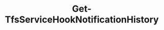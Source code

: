﻿---
title: Get-TfsServiceHookNotificationHistory
breadcrumbs: [ "ServiceHook" ]
parent: "ServiceHook"
description: "Gets the notification history for a given service hook subscription "
remarks: 
parameterSets: 
  "_All_": [ Collection, From, Server, Status, Subscription, To ] 
  "__AllParameterSets":  
    Subscription: 
      type: "object"  
      position: "0"  
      required: true  
    Collection: 
      type: "object"  
    From: 
      type: "DateTime"  
    Server: 
      type: "object"  
    Status: 
      type: "NotificationStatus"  
    To: 
      type: "DateTime" 
parameters: 
  - name: "Subscription" 
    description: "Specifies the subscription to get the notification history from. " 
    required: true 
    globbing: false 
    pipelineInput: "true (ByValue)" 
    position: 0 
    type: "object" 
  - name: "From" 
    description: "Specifies the beginning of a date interval to filter notifications on. " 
    globbing: false 
    type: "DateTime" 
  - name: "To" 
    description: "Specifies the end of a date interval to filter notifications on. " 
    globbing: false 
    type: "DateTime" 
  - name: "Status" 
    description: "Specifies the notification status to filter on. Possible values: Queued, Processing, RequestInProgress, Completed" 
    globbing: false 
    type: "NotificationStatus" 
    defaultValue: "0" 
  - name: "Collection" 
    description: "Specifies the URL to the Team Project Collection or Azure DevOps Organization to connect to, a TfsTeamProjectCollection object (Windows PowerShell only), or a VssConnection object. You can also connect to an Azure DevOps Services organizations by simply providing its name instead of the full URL. For more details, see the Get-TfsTeamProjectCollection cmdlet. When omitted, it defaults to the connection set by Connect-TfsTeamProjectCollection (if any). " 
    globbing: false 
    pipelineInput: "true (ByValue)" 
    type: "object" 
    aliases: [ Organization ] 
  - name: "Organization" 
    description: "Specifies the URL to the Team Project Collection or Azure DevOps Organization to connect to, a TfsTeamProjectCollection object (Windows PowerShell only), or a VssConnection object. You can also connect to an Azure DevOps Services organizations by simply providing its name instead of the full URL. For more details, see the Get-TfsTeamProjectCollection cmdlet. When omitted, it defaults to the connection set by Connect-TfsTeamProjectCollection (if any). This is an alias of the Collection parameter." 
    globbing: false 
    pipelineInput: "true (ByValue)" 
    type: "object" 
    aliases: [ Organization ] 
  - name: "Server" 
    description: "Specifies the URL to the Team Foundation Server to connect to, a TfsConfigurationServer object (Windows PowerShell only), or a VssConnection object. When omitted, it defaults to the connection set by Connect-TfsConfiguration (if any). For more details, see the Get-TfsConfigurationServer cmdlet. " 
    globbing: false 
    type: "object"
inputs: 
  - type: "System.Object" 
    description: "Specifies the subscription to get the notification history from. " 
  - type: "System.Object" 
    description: "Specifies the URL to the Team Project Collection or Azure DevOps Organization to connect to, a TfsTeamProjectCollection object (Windows PowerShell only), or a VssConnection object. You can also connect to an Azure DevOps Services organizations by simply providing its name instead of the full URL. For more details, see the Get-TfsTeamProjectCollection cmdlet. When omitted, it defaults to the connection set by Connect-TfsTeamProjectCollection (if any). "
outputs: 
  - type: "Microsoft.VisualStudio.Services.ServiceHooks.WebApi.Notification" 
    description: 
notes: 
relatedLinks: 
  - text: "Online Version:" 
    uri: "https://tfscmdlets.dev/docs/cmdlets/ServiceHook/Get-TfsServiceHookNotificationHistory"
aliases: 
examples: 
---
